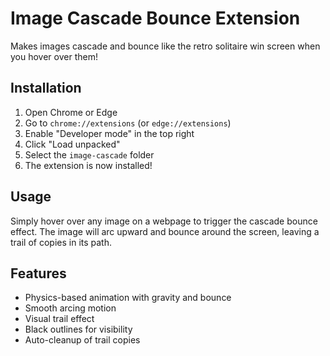 # Image Cascade Bounce Extension

Makes images cascade and bounce like the retro solitaire win screen when you hover over them!

## Installation

1. Open Chrome or Edge
2. Go to `chrome://extensions` (or `edge://extensions`)
3. Enable "Developer mode" in the top right
4. Click "Load unpacked"
5. Select the `image-cascade` folder
6. The extension is now installed!

## Usage

Simply hover over any image on a webpage to trigger the cascade bounce effect. The image will arc upward and bounce around the screen, leaving a trail of copies in its path.

## Features

- Physics-based animation with gravity and bounce
- Smooth arcing motion
- Visual trail effect
- Black outlines for visibility
- Auto-cleanup of trail copies
